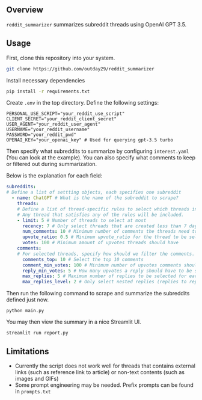 ## Overview

`reddit_summarizer` summarizes subreddit threads using OpenAI GPT 3.5.

## Usage

First, clone this repository into your system.

```bash
git clone https://github.com/outday29/reddit_summarizer
```

Install necessary dependencies

```bash
pip install -r requirements.txt
```

Create `.env` in the top directory. Define the following settings:

```
PERSONAL_USE_SCRIPT="your_reddit_use_script"
CLIENT_SECRET="your_reddit_client_secret"
USER_AGENT="your_reddit_user_agent"
USERNAME="your_reddit_username"
PASSWORD="your_reddit_pwd"
OPENAI_KEY="your_openai_key" # Used for querying gpt-3.5 turbo
```

Then specify what subreddits to summarize by configuring `interest.yaml` (You can look at the example). You can also specify what comments to keep or filtered out during summarization.

Below is the explanation for each field:

```yaml
subreddits: 
# Define a list of settting objects, each specifies one subreddit
  - name: ChatGPT # What is the name of the subreddit to scrape?
    threads: 
    # Define a list of thread-specific rules to select which threads in the subreddit to summarize.
    # Any thread that satisfies any of the rules will be included.
    - limit: 5 # Number of threads to select at most
      recency: 7 # Only select threads that are created less than 7 days ago
      num_comments: 10 # Minimum number of comments the threads need to have
      upvote_ratio: 0.5 # Minimum upvote_ratio for the thread to be selected
      votes: 100 # Minimum amount of upvotes threads should have
    comments:
    # For selected threads, specify how should we filter the comments. 
      comments_top: 10 # Select the top 10 comments
      comment_min_votes: 100 # Minimum number of upvotes comments should have.
      reply_min_votes: 5 # How many upvotes a reply should have to be selected
      max_replies: 5 # Maximum number of replies to be selected for each depth level.
      max_replies_level: 2 # Only select nested replies (replies to reply) of depth of 2. Reply to comments has depth of 1. In this case, we only select reply to comments + the repiesy to replies to comments.
```

Then run the following command to scrape and summarize the subreddits defined just now.

```
python main.py
```

You may then view the summary in a nice Streamlit UI.

```
streamlit run report.py
```

## Limitations
- Currently the script does not work well for threads that contains external links (such as reference link to article) or non-text contents (such as images and GIFs)
- Some prompt engineering may be needed. Prefix prompts can be found in `prompts.txt`
